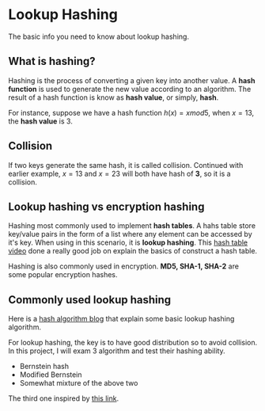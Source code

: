 # Lookup Hashing
The basic info you need to know about lookup hashing.

## What is hashing?
Hashing is the process of converting a given key into another value. A __hash function__ is used to generate the new value according to an algorithm. The result of a hash function is know as __hash value__, or simply, __hash__.

For instance, suppose we have a hash function $h(x) = x mod 5$, when $x=13$, the __hash value__ is 3.

## Collision
If two keys generate the same hash, it is called collision. Continued with earlier example, $x=13$ and $x=23$ will both have hash of __3__, so it is a collision.

## Lookup hashing vs encryption hashing
Hashing most commonly used to implement __hash tables__. A hahs table store key/value pairs in the form of a list where any element can be accessed by it's key. When using in this scenario, it is __lookup hashing__. This [hash table video](https://www.youtube.com/watch?v=KyUTuwz_b7Q) done a really good job on explain the basics of construct a hash table.

Hashing is also commonly used in encryption. __MD5, SHA-1, SHA-2__ are some popular encryption hashes.

## Commonly used lookup hashing
Here is a [hash algorithm blog](https://eternallyconfuzzled.com/hashing-c-introduction-to-hashing/)  that explain some basic lookup hashing algorithm.

For lookup hashing, the key is to have good distribution so to avoid collision. In this project, I will exam 3 algorithm and test their hashing ability.
* Bernstein hash
* Modified Bernstein
* Somewhat mixture of the above two

The third one inspired by [this link](https://stackoverflow.com/questions/263400/what-is-the-best-algorithm-for-overriding-gethashcode).

